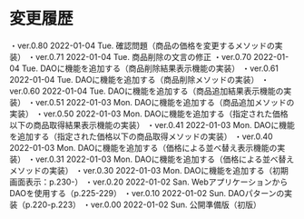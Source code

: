 # 変更履歴

  ・ver.0.80 2022-01-04 Tue. 確認問題（商品の価格を変更するメソッドの実装）
  ・ver.0.71 2022-01-04 Tue. 商品削除の文言の修正
  ・ver.0.70 2022-01-04 Tue. DAOに機能を追加する（商品削除結果表示機能の実装）
  ・ver.0.61 2022-01-04 Tue. DAOに機能を追加する（商品削除メソッドの実装）
  ・ver.0.60 2022-01-04 Tue. DAOに機能を追加する（商品追加結果表示機能の実装）
  ・ver.0.51 2022-01-03 Mon. DAOに機能を追加する（商品追加メソッドの実装）
  ・ver.0.50 2022-01-03 Mon. DAOに機能を追加する（指定された価格以下の商品取得結果表示機能の実装）
  ・ver.0.41 2022-01-03 Mon. DAOに機能を追加する（指定された価格以下の商品取得メソッドの実装）
  ・ver.0.40 2022-01-03 Mon. DAOに機能を追加する（価格による並べ替え表示機能の実装）
  ・ver.0.31 2022-01-03 Mon. DAOに機能を追加する（価格による並べ替えメソッドの実装）
  ・ver.0.30 2022-01-03 Mon. DAOに機能を追加する（初期画面表示：p.230-）
  ・ver.0.20 2022-01-02 San. WebアプリケーションからDAOを使用する（p.225-229）
  ・ver.0.10 2022-01-02 Sun. DAOパターンの実装（p.220-p.223）
  ・ver.0.00 2022-01-02 Sun. 公開準備版（初版）